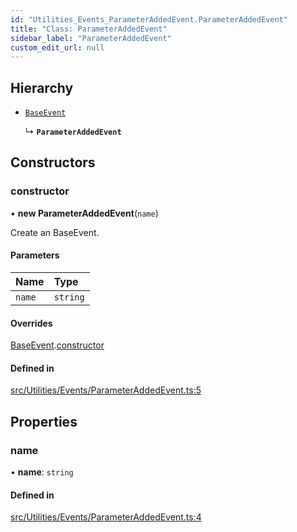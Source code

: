 ```yaml
---
id: "Utilities_Events_ParameterAddedEvent.ParameterAddedEvent"
title: "Class: ParameterAddedEvent"
sidebar_label: "ParameterAddedEvent"
custom_edit_url: null
---
```




## Hierarchy

- [`BaseEvent`](../Utilities_BaseEvent.BaseEvent)

  ↳ **`ParameterAddedEvent`**

## Constructors

### constructor

• **new ParameterAddedEvent**(`name`)

Create an BaseEvent.

#### Parameters

| Name | Type |
| :------ | :------ |
| `name` | `string` |

#### Overrides

[BaseEvent](../Utilities_BaseEvent.BaseEvent).[constructor](../Utilities_BaseEvent.BaseEvent#constructor)

#### Defined in

[src/Utilities/Events/ParameterAddedEvent.ts:5](https://github.com/ZeaInc/zea-engine/blob/61f5bb376/src/Utilities/Events/ParameterAddedEvent.ts#L5)

## Properties

### name

• **name**: `string`

#### Defined in

[src/Utilities/Events/ParameterAddedEvent.ts:4](https://github.com/ZeaInc/zea-engine/blob/61f5bb376/src/Utilities/Events/ParameterAddedEvent.ts#L4)

